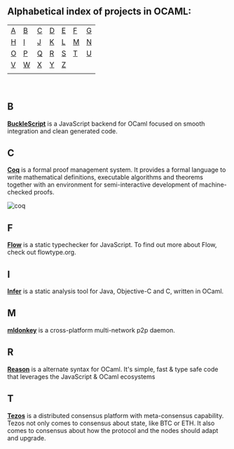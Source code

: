 ## Alphabetical index of projects in OCAML:

|       |       |       |       |       |       |       |
|---    |---    |---    |---    |---    |---    |    ---|
|[A](#a)|[B](#b)|[C](#c)|[D](#d)|[E](#e)|[F](#f)|[G](#g)|
|[H](#h)|[I](#i)|[J](#j)|[K](#k)|[L](#l)|[M](#m)|[N](#n)|
|[O](#o)|[P](#p)|[Q](#q)|[R](#r)|[S](#s)|[T](#t)|[U](#u)|
|[V](#v)|[W](#w)|[X](#x)|[Y](#y)|[Z](#z)|       |       |       |
|       |       |       |       |       |       |       |

<br>

## B

[**BuckleScript**](https://github.com/bloomberg/bucklescript) is a JavaScript backend for OCaml focused on smooth integration and clean generated code.

## C

[**Coq**](https://github.com/coq/coq) is a formal proof management system. It provides a formal language to write mathematical definitions, executable algorithms and theorems together with an environment for semi-interactive development of machine-checked proofs.

![coq](https://cdn-images-1.medium.com/max/720/0*aPH6qIRV-1xlUZat.png)

## F

[**Flow**](https://github.com/facebook/flow) is a static typechecker for JavaScript. To find out more about Flow, check out flowtype.org.

## I

[**Infer**](https://github.com/facebook/infer) is a static analysis tool for Java, Objective-C and C, written in OCaml.

## M

[**mldonkey**](https://github.com/ygrek/mldonkey) is a cross-platform multi-network p2p daemon.

## R

[**Reason**](https://github.com/facebook/reason) is a alternate syntax for OCaml. It's simple, fast & type safe code that leverages the JavaScript & OCaml ecosystems 

## T
[**Tezos**](https://github.com/tezos/tezos/) is a distributed consensus platform with meta-consensus capability. Tezos not only comes to consensus about state, like BTC or ETH. It also comes to consensus about how the protocol and the nodes should adapt and upgrade.
